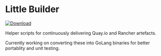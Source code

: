 # Little Builder

[![Download](https://api.bintray.com/packages/littlebaydigital/devops/little-builder/images/download.svg) ](https://bintray.com/littlebaydigital/devops/little-builder/_latestVersion)

Helper scripts for continuously delivering Quay.io and Rancher artefacts.

Currently working on converting these into GoLang binaries for better portablity and unit testing.
